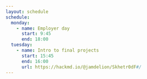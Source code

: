 ```yaml
---
layout: schedule
schedule:
  monday:
    - name: Employer day
      start: 9:45
      end: 18:00
  tuesday:
    - name: Intro to final projects
      start: 15:45
      end: 16:00
      url: https://hackmd.io/@jamdelion/Skhetr0dF#/
---
```

